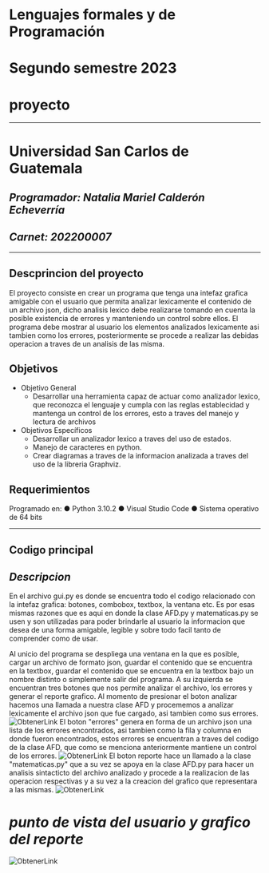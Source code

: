 # Lenguajes formales y de Programación
# Segundo semestre 2023
# proyecto
---
# Universidad San Carlos de Guatemala
## _Programador: Natalia Mariel Calderón Echeverría_
## _Carnet: 202200007_
-----
## Descprincion del proyecto
El proyecto consiste en crear un programa que tenga una intefaz grafica amigable con el usuario que permita analizar lexicamente el contenido de un archivo json, dicho analisis lexico debe realizarse tomando en cuenta la posible existencia de errores y manteniendo un control sobre ellos. El programa debe mostrar al usuario los elementos analizados lexicamente asi tambien como los errores, posteriormente se procede a realizar las debidas operacion a traves de un analisis de las misma.
## Objetivos
* Objetivo General
    * Desarrollar una herramienta capaz de actuar como analizador lexico, que reconozca el lenguaje y cumpla con las reglas establecidad y mantenga un control de los errores, esto a traves del manejo y lectura de archivos
* Objetivos Específicos
    * Desarrollar un analizador lexico a traves del uso de estados.
    * Manejo de caracteres en python.
    * Crear diagramas a traves de la informacion analizada a traves del uso de la libreria Graphviz.

## Requerimientos 
Programado en:
● Python 3.10.2
● Visual Studio Code
● Sistema operativo de 64 bits

---
## Codigo principal

## _Descripcion_
En el archivo gui.py es donde se encuentra todo el codigo relacionado con la intefaz grafica: botones, combobox, textbox, la ventana etc. Es por esas mismas razones que es aqui en donde la clase AFD.py y matematicas.py se usen y son utilizadas para poder brindarle al usuario la informacion que desea de una forma amigable, legible y sobre todo facil tanto de comprender como de usar.

Al unicio del programa se despliega una ventana en la que es posible, cargar un archivo de formato json, guardar el contenido que se encuentra en la textbox, guardar el contenido que se encuentra en la textbox bajo un nombre distinto o simplemente salir del programa. A su izquierda se encuentran tres botones que nos permite analizar el archivo, los errores y generar el reporte grafico. Al momento de presionar el boton analizar hacemos una llamada a nuestra clase AFD y procememos a analizar lexicamente el archivo json que fue cargado, asi tambien como sus errores. 
![ObtenerLink](https://i.ibb.co/wWRKttc/analizar.png)
El boton "errores" genera en forma de un archivo json una lista de los errores encontrados, asi tambien como la fila y columna en donde fueron encontrados, estos errores se encuentran a traves del codigo de la clase AFD, que como se menciona anteriormente mantiene un control de los errores. 
![ObtenerLink](https://i.ibb.co/5xm31wH/errores.png)
El boton reporte hace un llamado a la clase "matematicas.py" que a su vez se apoya en la clase AFD.py para hacer un analisis sintacticto del archivo analizado y procede a la realizacion de las operacion respectivas y a su vez a la creacion del grafico que representara a las mismas. 
![ObtenerLink](https://i.ibb.co/q94Hkfg/reporte.png)

  # _punto de vista del usuario y grafico del reporte_
  ![ObtenerLink](https://i.ibb.co/yfqwwFR/vista-usuario.png)


